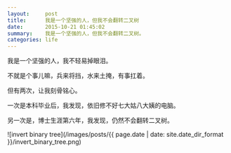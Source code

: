 ```yaml
---
layout:     post
title:      我是一个坚强的人，但我不会翻转二叉树
date:       2015-10-21 01:45:02
summary:    我是一个坚强的人，但我不会翻转二叉树。
categories: life
---
```


我是一个坚强的人，我不轻易掉眼泪。

不就是个事儿嘛，兵来将挡，水来土掩，有事扛着。

但有两次，让我刻骨铭心。

一次是本科毕业后，我发现，依旧修不好七大姑八大姨的电脑。

另一次是，博士生涯第六年，我发现，仍然不会翻转二叉树。

![invert binary tree](/images/posts/{{ page.date | date: site.date_dir_format }}/invert_binary_tree.png)